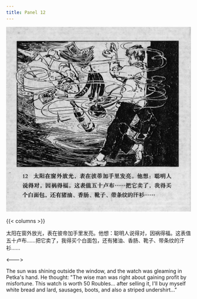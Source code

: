 ```yaml
---
title: Panel 12
---
```


![biao page](./../../../images/biao/seifert0726_biao_0016_012.jpg)

{{< columns >}}

太阳在窗外放光，表在彼帝加手里发亮。他想：聪明人说得对，因祸得福。这表值五十卢布......把它卖了，我得买个白面包，还有猪油、香肠、靴子、带条纹的汗衫......

<--->

The sun was shining outside the window, and the watch was gleaming in Petka's hand. He thought: "The wise man was right about gaining profit by misfortune. This watch is worth 50 Roubles… after selling it, I'll buy myself white bread and lard, sausages, boots, and also a striped undershirt…"